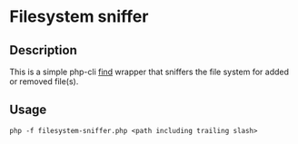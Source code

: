 # Filesystem sniffer
## Description
This is a simple php-cli [find](https://www.gnu.org/software/findutils/manual/html_mono/find.html#Finding-Files) wrapper that sniffers the file system for added or removed file(s).
## Usage
`php -f filesystem-sniffer.php <path including trailing slash>`
